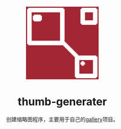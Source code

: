 <div align="center">
  
  ![img](https://github.com/ZoZou02/thumb-generator/blob/main/favicon/android-chrome-192x192.png)
  # thumb-generater
  创建缩略图程序，主要用于自己的[gallery][gallery]项目。
  
</div>












[gallery]: https://github.com/ZoZou02/gallery/
